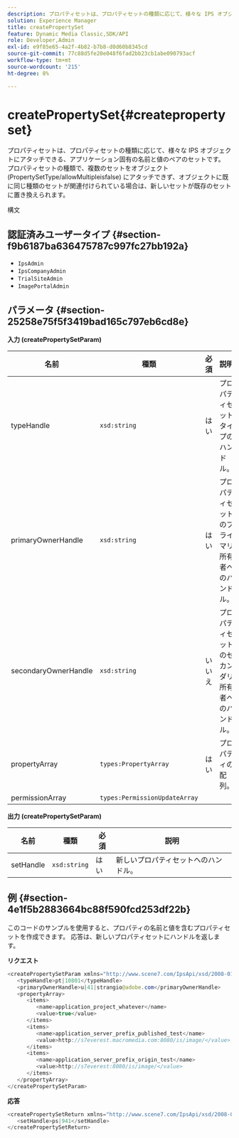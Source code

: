 ```yaml
---
description: プロパティセットは、プロパティセットの種類に応じて、様々な IPS オブジェクトにアタッチできる、アプリケーション固有の名前と値のペアのセットです。 プロパティセットの種類で、複数のセットをオブジェクト (PropertySetType/allowMultipleisfalse) にアタッチできず、オブジェクトに既に同じ種類のセットが関連付けられている場合は、新しいセットが既存のセットに置き換えられます。
solution: Experience Manager
title: createPropertySet
feature: Dynamic Media Classic,SDK/API
role: Developer,Admin
exl-id: e9f85e65-4a2f-4b82-b7b8-d0d60b8345cd
source-git-commit: 77c88d5fe20e048f6fad2bb23cb1abe090793acf
workflow-type: tm+mt
source-wordcount: '215'
ht-degree: 8%

---
```


# createPropertySet{#createpropertyset}

プロパティセットは、プロパティセットの種類に応じて、様々な IPS オブジェクトにアタッチできる、アプリケーション固有の名前と値のペアのセットです。 プロパティセットの種類で、複数のセットをオブジェクト (PropertySetType/allowMultipleisfalse) にアタッチできず、オブジェクトに既に同じ種類のセットが関連付けられている場合は、新しいセットが既存のセットに置き換えられます。

構文

## 認証済みユーザータイプ {#section-f9b6187ba636475787c997fc27bb192a}

* `IpsAdmin`
* `IpsCompanyAdmin`
* `TrialSiteAdmin`
* `ImagePortalAdmin`

## パラメータ {#section-25258e75f5f3419bad165c797eb6cd8e}

**入力 (createPropertySetParam)**

| 名前 | 種類 | 必須 | 説明 |
|---|---|---|---|
| typeHandle | `xsd:string` | はい | プロパティセットタイプのハンドル。 |
| primaryOwnerHandle | `xsd:string` | はい | プロパティセットのプライマリ所有者へのハンドル。 |
| secondaryOwnerHandle | `xsd:string` | いいえ | プロパティセットのセカンダリ所有者へのハンドル。 |
| propertyArray | `types:PropertyArray` | はい | プロパティの配列。 |
| permissionArray | `types:PermissionUpdateArray` |  |  |

**出力 (createPropertySetParam)**

| 名前 | 種類 | 必須 | 説明 |
|---|---|---|---|
| setHandle | `xsd:string` | はい | 新しいプロパティセットへのハンドル。 |

## 例 {#section-4e1f5b2883664bc88f590fcd253df22b}

このコードのサンプルを使用すると、プロパティの名前と値を含むプロパティセットを作成できます。 応答は、新しいプロパティセットにハンドルを返します。

**リクエスト**

```java
<createPropertySetParam xmlns="http://www.scene7.com/IpsApi/xsd/2008-01-15">
   <typeHandle>pt|10801</typeHandle>
   <primaryOwnerHandle>u|41|strangio@adobe.com</primaryOwnerHandle>
   <propertyArray>
      <items>
         <name>application_project_whatever</name>
         <value>true</value>
      </items>
      <items>
         <name>application_server_prefix_published_test</name>
         <value>http://s7everest.macromedia.com:8080/is/image/</value>
      </items>
      <items>
         <name>application_server_prefix_origin_test</name>
         <value>http://s7everest:8080/is/image/</value>
      </items>
   </propertyArray>
</createPropertySetParam>
```

**応答**

```java
<createPropertySetReturn xmlns="http://www.scene7.com/IpsApi/xsd/2008-01-15">
   <setHandle>ps|941</setHandle>
</createPropertySetReturn>
```
